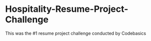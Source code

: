 # Hospitality-Resume-Project-Challenge
This was the #1 resume project challenge conducted by Codebasics
